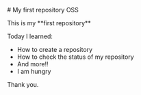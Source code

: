 \# My first repository OSS



This is my \*\*first repository\*\*

Today I learned:
  * How to create a repository
  * How to check the status of my repository
  * And more!!
  * I am hungry



Thank you.

